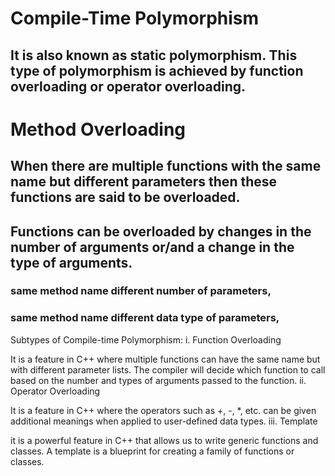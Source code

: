 # Compile-Time Polymorphism

## It is also known as static polymorphism. This type of polymorphism is achieved by function overloading or operator overloading.

# Method Overloading

## When there are multiple functions with the same name but different parameters then these functions are said to be overloaded.
## Functions can be overloaded by changes in the number of arguments or/and a change in the type of arguments.
### same method name different number of parameters,
### same method name different data type of parameters,

Subtypes of Compile-time Polymorphism:
i. Function Overloading

It is a feature in C++ where multiple functions can have the same name but with different parameter lists. The compiler will decide which function to call based on the number and types of arguments passed to the function.
ii. Operator Overloading

It is a feature in C++ where the operators such as +, -, *, etc. can be given additional meanings when applied to user-defined data types.
iii. Template

it is a powerful feature in C++ that allows us to write generic functions and classes. A template is a blueprint for creating a family of functions or classes.